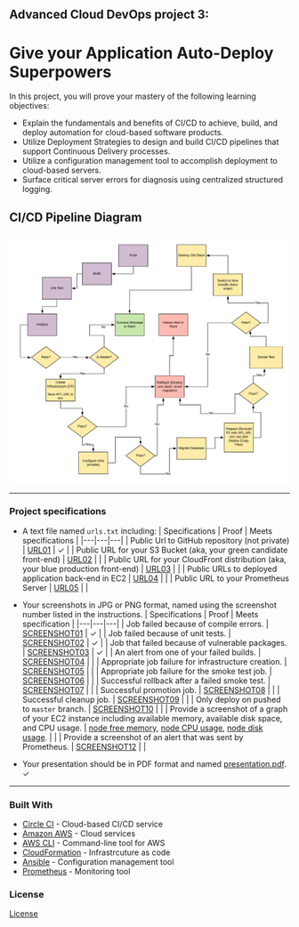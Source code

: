 ## Advanced Cloud DevOps project 3:
# Give your Application Auto-Deploy Superpowers

In this project, you will prove your mastery of the following learning objectives:

- Explain the fundamentals and benefits of CI/CD to achieve, build, and deploy automation for cloud-based software products.
- Utilize Deployment Strategies to design and build CI/CD pipelines that support Continuous Delivery processes.
- Utilize a configuration management tool to accomplish deployment to cloud-based servers.
- Surface critical server errors for diagnosis using centralized structured logging.

## CI/CD Pipeline Diagram
![pipeline diagrams.](udapeople-pipeline.png)
___
### Project specifications

- A text file named `urls.txt` including:
  | Specifications | Proof | Meets specifications |
  |---|---|---|
  | Public Url to GitHub repository (not private) | [URL01](https://github.com/fadyio/Advanced-Cloud-DevOps-project-3) | ✓ |
  | Public URL for your S3 Bucket (aka, your green candidate front-end) | [URL02]() |  |
  | Public URL for your CloudFront distribution (aka, your blue production front-end) | [URL03]() |  |
  | Public URLs to deployed application back-end in EC2 | [URL04]() |  |
  | Public URL to your Prometheus Server | [URL05]() |  |

- Your screenshots in JPG or PNG format, named using the screenshot number listed in the instructions.
  | Specifications | Proof | Meets specification |
  |---|---|---|
  | Job failed because of compile errors. | [SCREENSHOT01](Screenshots/SCREENSHOT01.png) | ✓ |
  | Job failed because of unit tests. | [SCREENSHOT02](Screenshots/SCREENSHOT02.png) | ✓ |
  | Job that failed because of vulnerable packages. | [SCREENSHOT03](Screenshot/SCREENSHOT03.png) | ✓ |
  | An alert from one of your failed builds. | [SCREENSHOT04](Screenshots/SCREENSHOT04.png) |  |
  | Appropriate job failure for infrastructure creation. | [SCREENSHOT05](Screenshots/SCREENSHOT05.png) |  |
  | Appropriate job failure for the smoke test job. | [SCREENSHOT06](Screenshots/SCREENSHOT06.png) |  |
  | Successful rollback after a failed smoke test. | [SCREENSHOT07](Screenshots/SCREENSHOT07.png) |  |
  | Successful promotion job. | [SCREENSHOT08](Screenshots/SCREENSHOT08.png) |  |
  | Successful cleanup job. | [SCREENSHOT09](Screenshots/SCREENSHOT09.png) |  |
  | Only deploy on pushed to `master` branch. | [SCREENSHOT10](Screenshots/SCREENSHOT10.png) |  |
  | Provide a screenshot of a graph of your EC2 instance including available memory, available disk space, and CPU usage.   | [node free memory](Screenshots/SCREENSHOT11_memory.png), [node CPU usage](Screenshots/SCREENSHOT11_cpu.png), [node disk usage](Screenshots/SCREENSHOT11_disk.png).</sup> |  |
  | Provide a screenshot of an alert that was sent by Prometheus. | [SCREENSHOT12](Screenshots/SCREENSHOT12.png) |  |

- Your presentation should be in PDF format and named [presentation.pdf](presentation.pdf). ✓
___
### Built With

- [Circle CI](www.circleci.com) - Cloud-based CI/CD service
- [Amazon AWS](https://aws.amazon.com/) - Cloud services
- [AWS CLI](https://aws.amazon.com/cli/) - Command-line tool for AWS
- [CloudFormation](https://aws.amazon.com/cloudformation/) - Infrastrcuture as code
- [Ansible](https://www.ansible.com/) - Configuration management tool
- [Prometheus](https://prometheus.io/) - Monitoring tool

### License

[License](LICENSE.md)
